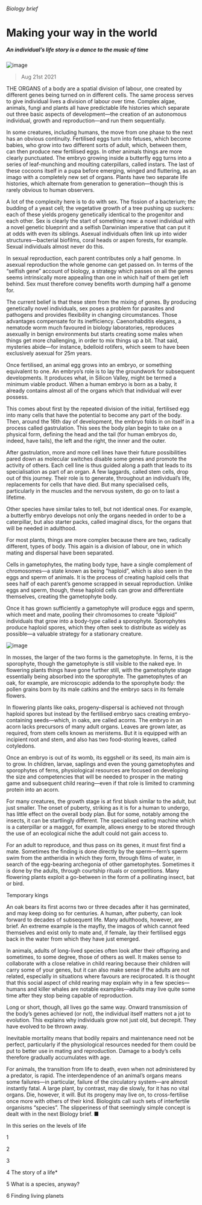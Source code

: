 ###### Biology brief
# Making your way in the world 
##### An individual’s life story is a dance to the music of time 
![image](images/20210821_SBD001_0.jpg) 
> Aug 21st 2021 
THE ORGANS of a body are a spatial division of labour, one created by different genes being turned on in different cells. The same process serves to give individual lives a division of labour over time. Complex algae, animals, fungi and plants all have predictable life histories which separate out three basic aspects of development—the creation of an autonomous individual, growth and reproduction—and run them sequentially.
In some creatures, including humans, the move from one phase to the next has an obvious continuity. Fertilised eggs turn into fetuses, which become babies, who grow into two different sorts of adult, which, between them, can then produce new fertilised eggs. In other animals things are more clearly punctuated. The embryo growing inside a butterfly egg turns into a series of leaf-munching and moulting caterpillars, called instars. The last of these cocoons itself in a pupa before emerging, winged and fluttering, as an imago with a completely new set of organs. Plants have two separate life histories, which alternate from generation to generation—though this is rarely obvious to human observers.

A lot of the complexity here is to do with sex. The fission of a bacterium; the budding of a yeast cell; the vegetative growth of a tree pushing up suckers: each of these yields progeny genetically identical to the progenitor and each other. Sex is clearly the start of something new: a novel individual with a novel genetic blueprint and a selfish Darwinian imperative that can put it at odds with even its siblings. Asexual individuals often link up into wider structures—bacterial biofilms, coral heads or aspen forests, for example. Sexual individuals almost never do this.
In sexual reproduction, each parent contributes only a half genome. In asexual reproduction the whole genome can get passed on. In terms of the “selfish gene” account of biology, a strategy which passes on all the genes seems intrinsically more appealing than one in which half of them get left behind. Sex must therefore convey benefits worth dumping half a genome for.
The current belief is that these stem from the mixing of genes. By producing genetically novel individuals, sex poses a problem for parasites and pathogens and provides flexibility in changing circumstances. Those advantages compensate for its inefficiency. Caenorhabditis elegans, a nematode worm much favoured in biology laboratories, reproduces asexually in benign environments but starts creating some males when things get more challenging, in order to mix things up a bit. That said, mysteries abide—for instance, bdelloid rotifers, which seem to have been exclusively asexual for 25m years.
Once fertilised, an animal egg grows into an embryo, or something equivalent to one. An embryo’s role is to lay the groundwork for subsequent developments. It produces what, in Silicon Valley, might be termed a minimum viable product. When a human embryo is born as a baby, it already contains almost all of the organs which that individual will ever possess.
This comes about first by the repeated division of the initial, fertilised egg into many cells that have the potential to become any part of the body. Then, around the 16th day of development, the embryo folds in on itself in a process called gastrulation. This sees the body plan begin to take on a physical form, defining the head and the tail (for human embryos do, indeed, have tails), the left and the right, the inner and the outer.
After gastrulation, more and more cell lines have their future possibilities pared down as molecular switches disable some genes and promote the activity of others. Each cell line is thus guided along a path that leads to its specialisation as part of an organ. A few laggards, called stem cells, drop out of this journey. Their role is to generate, throughout an individual’s life, replacements for cells that have died. But many specialised cells, particularly in the muscles and the nervous system, do go on to last a lifetime.
Other species have similar tales to tell, but not identical ones. For example, a butterfly embryo develops not only the organs needed in order to be a caterpillar, but also starter packs, called imaginal discs, for the organs that will be needed in adulthood.
For most plants, things are more complex because there are two, radically different, types of body. This again is a division of labour, one in which mating and dispersal have been separated.
Cells in gametophytes, the mating body type, have a single complement of chromosomes—a state known as being “haploid”, which is also seen in the eggs and sperm of animals. It is the process of creating haploid cells that sees half of each parent’s genome scrapped in sexual reproduction. Unlike eggs and sperm, though, these haploid cells can grow and differentiate themselves, creating the gametophyte body.
Once it has grown sufficiently a gametophyte will produce eggs and sperm, which meet and mate, pooling their chromosomes to create “diploid” individuals that grow into a body-type called a sporophyte. Sporophytes produce haploid spores, which they often seek to distribute as widely as possible—a valuable strategy for a stationary creature.
![image](images/20210821_SBC004.png) 

In mosses, the larger of the two forms is the gametophyte. In ferns, it is the sporophyte, though the gametophyte is still visible to the naked eye. In flowering plants things have gone further still, with the gametophyte stage essentially being absorbed into the sporophyte. The gametophytes of an oak, for example, are microscopic addenda to the sporophyte body: the pollen grains born by its male catkins and the embryo sacs in its female flowers.
In flowering plants like oaks, progeny-dispersal is achieved not through haploid spores but instead by the fertilised embryo sacs creating embryo-containing seeds—which, in oaks, are called acorns. The embryo in an acorn lacks precursors of many adult organs. Leaves are grown later, as required, from stem cells known as meristems. But it is equipped with an incipient root and stem, and also has two food-storing leaves, called cotyledons.
Once an embryo is out of its womb, its eggshell or its seed, its main aim is to grow. In children, larvae, saplings and even the young gametophytes and sporophytes of ferns, physiological resources are focused on developing the size and competencies that will be needed to prosper in the mating game and subsequent child rearing—even if that role is limited to cramming protein into an acorn.
For many creatures, the growth stage is at first blush similar to the adult, but just smaller. The onset of puberty, striking as it is for a human to undergo, has little effect on the overall body plan. But for some, notably among the insects, it can be startlingly different. The specialised eating machine which is a caterpillar or a maggot, for example, allows energy to be stored through the use of an ecological niche the adult could not gain access to.
For an adult to reproduce, and thus pass on its genes, it must first find a mate. Sometimes the finding is done directly by the sperm—fern’s sperm swim from the antheridia in which they form, through films of water, in search of the egg-bearing archegonia of other gametophytes. Sometimes it is done by the adults, through courtship rituals or competitions. Many flowering plants exploit a go-between in the form of a pollinating insect, bat or bird.
Temporary kings
An oak bears its first acorns two or three decades after it has germinated, and may keep doing so for centuries. A human, after puberty, can look forward to decades of subsequent life. Many adulthoods, however, are brief. An extreme example is the mayfly, the imagos of which cannot feed themselves and exist only to mate and, if female, lay their fertilised eggs back in the water from which they have just emerged.
In animals, adults of long-lived species often look after their offspring and sometimes, to some degree, those of others as well. It makes sense to collaborate with a close relative in child rearing because their children will carry some of your genes, but it can also make sense if the adults are not related, especially in situations where favours are reciprocated. It is thought that this social aspect of child rearing may explain why in a few species—humans and killer whales are notable examples—adults may live quite some time after they stop being capable of reproduction.
Long or short, though, all lives go the same way. Onward transmission of the body’s genes achieved (or not), the individual itself matters not a jot to evolution. This explains why individuals grow not just old, but decrepit. They have evolved to be thrown away.
Inevitable mortality means that bodily repairs and maintenance need not be perfect, particularly if the physiological resources needed for them could be put to better use in mating and reproduction. Damage to a body’s cells therefore gradually accumulates with age.
For animals, the transition from life to death, even when not administered by a predator, is rapid. The interdependence of an animal’s organs means some failures—in particular, failure of the circulatory system—are almost instantly fatal. A large plant, by contrast, may die slowly, for it has no vital organs. Die, however, it will. But its progeny may live on, to cross-fertilise once more with others of their kind. Biologists call such sets of interfertile organisms “species”. The slipperiness of that seemingly simple concept is dealt with in the next Biology brief. ■
In this series on the levels of life
1 
2 
3 
4 The story of a life*
5 What is a species, anyway?
6 Finding living planets
